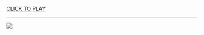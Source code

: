
<a href="https://premium76.site?title=unblocked_dirt_bike_games&ref=13M">CLICK TO PLAY</a></h3>
<hr>

<a href="https://premium76.site?title=unblocked_dirt_bike_games&ref=13M"><img src="https://clearcache.store/games.png"></a>


